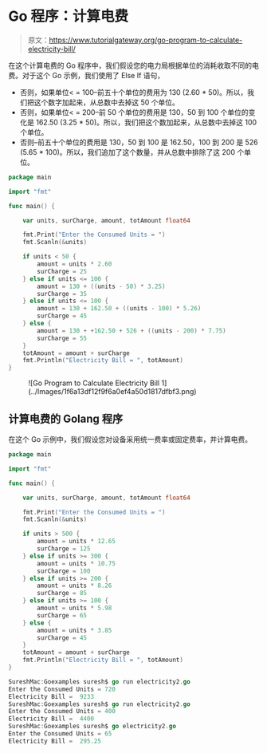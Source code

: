 # Go 程序：计算电费

> 原文：<https://www.tutorialgateway.org/go-program-to-calculate-electricity-bill/>

在这个计算电费的 Go 程序中，我们假设您的电力局根据单位的消耗收取不同的电费。对于这个 Go 示例，我们使用了 Else If 语句，

*   否则，如果单位< = 100–前五十个单位的费用为 130 (2.60 * 50)。所以，我们把这个数字加起来，从总数中去掉这 50 个单位。
*   否则，如果单位< = 200–前 50 个单位的费用是 130，50 到 100 个单位的变化是 162.50 (3.25 * 50)。所以，我们把这个数加起来，从总数中去掉这 100 个单位。
*   否则–前五十个单位的费用是 130，50 到 100 是 162.50，100 到 200 是 526 (5.65 * 100)。所以，我们追加了这个数量，并从总数中排除了这 200 个单位。

```go
package main

import "fmt"

func main() {

    var units, surCharge, amount, totAmount float64

    fmt.Print("Enter the Consumed Units = ")
    fmt.Scanln(&units)

    if units < 50 {
        amount = units * 2.60
        surCharge = 25
    } else if units <= 100 {
        amount = 130 + ((units - 50) * 3.25)
        surCharge = 35
    } else if units <= 100 {
        amount = 130 + 162.50 + ((units - 100) * 5.26)
        surCharge = 45
    } else {
        amount = 130 + +162.50 + 526 + ((units - 200) * 7.75)
        surCharge = 55
    }
    totAmount = amount + surCharge
    fmt.Println("Electricity Bill = ", totAmount)
}
```

<figure class="wp-block-image size-large">![Go Program to Calculate Electricity Bill 1](../Images/1f6a13df12f9f6a0ef4a50d1817dfbf3.png)</figure>

## 计算电费的 Golang 程序

在这个 Go 示例中，我们假设您对设备采用统一费率或固定费率，并计算电费。

```go
package main

import "fmt"

func main() {

    var units, surCharge, amount, totAmount float64

    fmt.Print("Enter the Consumed Units = ")
    fmt.Scanln(&units)

    if units > 500 {
        amount = units * 12.65
        surCharge = 125
    } else if units >= 300 {
        amount = units * 10.75
        surCharge = 100
    } else if units >= 200 {
        amount = units * 8.26
        surCharge = 85
    } else if units >= 100 {
        amount = units * 5.98
        surCharge = 65
    } else {
        amount = units * 3.85
        surCharge = 45
    }
    totAmount = amount + surCharge
    fmt.Println("Electricity Bill = ", totAmount)
}
```

```go
SureshMac:Goexamples suresh$ go run electricity2.go
Enter the Consumed Units = 720
Electricity Bill =  9233
SureshMac:Goexamples suresh$ go run electricity2.go
Enter the Consumed Units = 400
Electricity Bill =  4400
SureshMac:Goexamples suresh$ go electricity2.go
Enter the Consumed Units = 65
Electricity Bill =  295.25
```